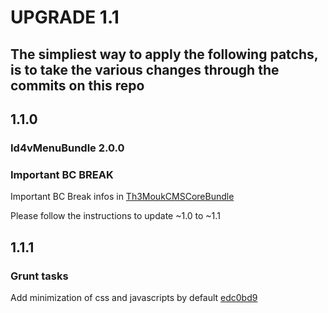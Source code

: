 UPGRADE 1.1
===============

## The simpliest way to apply the following patchs, is to take the various changes through the commits on this repo

## 1.1.0

### __Id4vMenuBundle 2.0.0__

### __Important BC BREAK__

Important BC Break infos in [Th3MoukCMSCoreBundle](https://github.com/Th3Mouk/CMSCoreBundle/blob/master/UPGRADE-1.1.md#110)

Please follow the instructions to update ~1.0 to ~1.1

## 1.1.1

### __Grunt tasks__

Add minimization of css and javascripts by default [edc0bd9](https://github.com/Th3Mouk/CMSStarter/commit/edc0bd91582b6fae0bdc04bd7e0d05653ce6b9a6)
